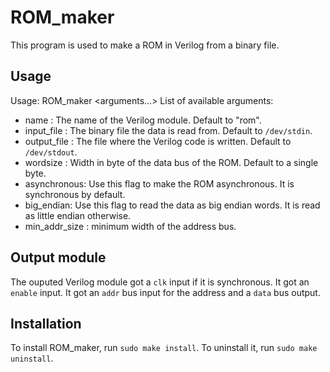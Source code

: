 # ROM\_maker
This program is used to make a ROM in Verilog from a binary file.

## Usage
Usage: ROM\_maker <arguments...>
List of available arguments:

- name <name>: The name of the Verilog module. Default to "rom".
- input\_file <file>: The binary file the data is read from. Default to `/dev/stdin`.
- output\_file <file>: The file where the Verilog code is written. Default to `/dev/stdout`.
- wordsize <size>: Width in byte of the data bus of the ROM. Default to a single byte.
- asynchronous: Use this flag to make the ROM asynchronous. It is synchronous by default.
- big\_endian: Use this flag to read the data as big endian words. It is read as little endian otherwise.
- min\_addr\_size <size>: minimum width of the address bus.

## Output module
The ouputed Verilog module got a `clk` input if it is synchronous. It got an `enable` input. It got an `addr` bus input for the address and a `data` bus output.

## Installation
To install ROM\_maker, run `sudo make install`.
To uninstall it, run `sudo make uninstall`.

